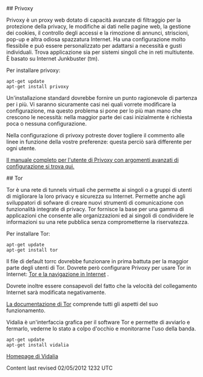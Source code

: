<div id="main-page"></div>
<div class="divider" id="privoxy"></div>
## Privoxy

Privoxy è un proxy web dotato di capacità avanzate di filtraggio per la protezione della privacy, le modifiche ai dati nelle pagine web, la gestione dei cookies, il controllo degli accessi e la rimozione di annunci, striscioni, pop-up e altra odiosa spazzatura Internet. Ha una configurazione molto flessibile e può essere personalizzato per adattarsi a necessità e gusti individuali. Trova applicazione sia per sistemi singoli che in reti multiutente. È basato su Internet Junkbuster (tm).

Per installare privoxy:

~~~  
apt-get update  
apt-get install privoxy  
~~~

Un'installazione standard dovrebbe fornire un punto ragionevole di partenza per i più. Vi saranno sicuramente casi nei quali vorrete modificare la configurazione, ma questo problema si pone per lo più man mano che crescono le necessità: nella maggior parte dei casi inizialmente è richiesta poca o nessuna configurazione.

<!--Per usare privoxy con il meta-installer di siduction  [fare riferimento qui](sys-admin-meta-it.htm#meta-proxy) .

-->
Nella configurazione di privoxy potreste dover togliere il commento alle linee in funzione della vostre preferenze: questa perciò sarà differente per ogni utente.

 [Il manuale completo per l'utente di Privoxy con argomenti avanzati di configurazione si trova qui.](http://www.privoxy.org/user-manual/index.html) 

<div class="divider" id="tor"></div>
## Tor

Tor è una rete di tunnels virtuali che permette ai singoli o a gruppi di utenti di migliorare la loro privacy e sicurezza su Internet. Permette anche agli sviluppatori di sofware di creare nuovi strumenti di comunicazione con funzionalità integrate di privacy. Tor fornisce la base per una gamma di applicazioni che consente alle organizzazioni ed ai singoli di condividere le informazioni su una rete pubblica senza comprometterne la riservatezza.

Per installare Tor:

~~~  
apt-get update  
apt-get install tor  
~~~

Il file di default torrc dovrebbe funzionare in prima battuta per la maggior parte degli utenti di Tor. Dovrete però configurare Privoxy per usare Tor in Internet:  [Tor e la navigazione in Internet](https://www.torproject.org/docs/tor-doc-unix#privoxy) .

Dovrete inoltre essere consapevoli del fatto che la velocità del collegamento Internet sarà modificata negativamente.

<!--Per il browser Iceweasel c'è un componente aggiuntivo disponibile:  [Torbutton](https://addons.mozilla.org/en-US/firefox/addon/2275) .

-->
 [La documentazione di Tor](https://www.torproject.org/documentation.html.en)  comprende tutti gli aspetti del suo funzionamento.

Vidalia è un'interfaccia grafica per il software Tor e permette di avviarlo e fermarlo, vederne lo stato a colpo d'occhio e monitorarne l'uso della banda.

~~~  
apt-get update  
apt-get install vidalia  
~~~

 [Homepage di Vidalia](http://www.vidalia-project.net)  

<div id="rev">Content last revised 02/05/2012 1232 UTC</div>
